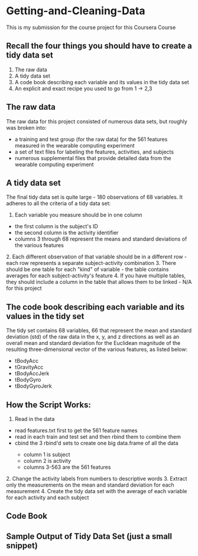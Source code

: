 # Getting-and-Cleaning-Data

This is my submission for the course project for this Coursera Course

## Recall the four things you should have to create a tidy data set
1.  The raw data
2.  A tidy data set
3.  A code book describing each variable and its values in the tidy data set
4.  An explicit and exact recipe you used to go from 1 -> 2,3

## The raw data

The raw data for this project consisted of numerous data sets, but roughly was broken into:
<UL>
<LI> a training and test group (for the raw data) for the 561 features measured in the wearable computing experiment</LI>
<LI> a set of text files for labeling the features, activities, and subjects</LI>
<LI> numerous supplemental files that provide detailed data from the wearable computing experiment</LI>
</UL>

## A tidy data set

The final tidy data set is quite large - 180 observations of 68 variables.  It adheres to all the criteria of a tidy data set:

1.  Each variable you measure should be in one column
<UL>
<LI> the first column is the subject's ID</LI>
<LI> the second column is the activity identifier</LI>
<LI> columns 3 through 68 represent the means and standard deviations of the various features</LI>
</UL>
2.  Each different observation of that variable should be in a different row - each row represents a separate subject-activity combination
3.  There should be one table for each "kind" of variable - the table contains averages for each subject-activity's feature
4.  If you have multiple tables, they should include a column in the table that allows them to be linked - N/A for this project

## The code book describing each variable and its values in the tidy set 

The tidy set contains 68 variables, 66 that represent the mean and standard deviation (std) of the raw data in the x, y, and z directions as well as an overall mean and standard deviation for the Euclidean magnitude of the resulting three-dimensional vector of the various features, as listed below:
<UL>
<LI>tBodyAcc</LI>
<LI>tGravityAcc</LI>
<LI>tBodyAccJerk</LI>
<LI>tBodyGyro</LI>
<LI>tBodyGyroJerk</LI>
</UL>


## How the Script Works:

1.  Read in the data <BR>
<UL>
<LI>read features.txt first to get the 561 feature names</LI>
<LI>read in each train and test set and then rbind them to combine them</LI>
<LI>cbind the 3 rbind'd sets to create one big data.frame of all the data</LI>
<UL>
<LI>column 1 is subject</LI>
<LI>column 2 is activity</LI>
<LI>columns 3-563 are the 561 features</LI>
</UL>
</UL>
2.  Change the activity labels from numbers to descriptive words
3.  Extract only the measurements on the mean and standard deviation for each measurement
4.  Create the tidy data set with the average of each variable for each activity and each subject

## Code Book


## Sample Output of Tidy Data Set (just a small snippet)
